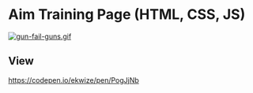 # Aim Training Page (HTML, CSS, JS)

[![gun-fail-guns.gif](https://i.postimg.cc/pd88rTQD/gun-fail-guns.gif)](https://postimg.cc/CZhd6wQ1)

## View

<https://codepen.io/ekwize/pen/PogJjNb>
